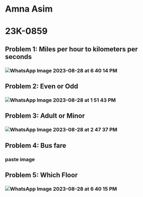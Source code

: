 # Amna Asim
# 23K-0859


## Problem 1: Miles per hour to kilometers per seconds
### ![WhatsApp Image 2023-08-28 at 6 40 14 PM](https://github.com/amnaasim24/Pf_Fall_23/assets/142867835/11fb84e6-ff3d-4cc4-b0aa-258b26b50be5)

## Problem 2: Even or Odd
### ![WhatsApp Image 2023-08-28 at 1 51 43 PM](https://github.com/amnaasim24/Pf_Fall_23/assets/142867835/99b99d6f-94f0-4af7-bb9f-5f46063f1bd6)

## Problem 3: Adult or Minor
### ![WhatsApp Image 2023-08-28 at 2 47 37 PM](https://github.com/amnaasim24/Pf_Fall_23/assets/142867835/f851a878-8176-4da1-83fa-8901c90307d1)

## Problem 4: Bus fare
### paste image

## Problem 5: Which Floor
### ![WhatsApp Image 2023-08-28 at 6 40 15 PM](https://github.com/amnaasim24/Pf_Fall_23/assets/142867835/b789740e-1c91-47a7-b436-b21388446544)

